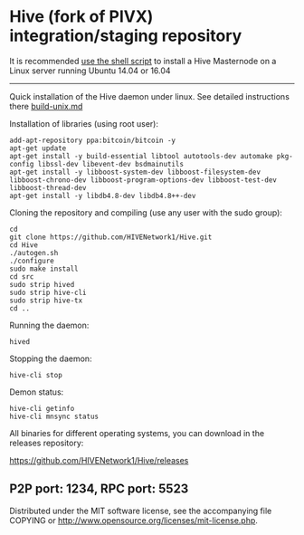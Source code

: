 Hive (fork of PIVX) integration/staging repository
======================================


It is recommended [use the shell script](https://github.com/HIVENetwork1/HIVEinstall) to install a Hive Masternode on a Linux server running Ubuntu 14.04 or 16.04

***

Quick installation of the Hive daemon under linux. See detailed instructions there [build-unix.md](build-unix.md)

Installation of libraries (using root user):

    add-apt-repository ppa:bitcoin/bitcoin -y
    apt-get update
    apt-get install -y build-essential libtool autotools-dev automake pkg-config libssl-dev libevent-dev bsdmainutils
    apt-get install -y libboost-system-dev libboost-filesystem-dev libboost-chrono-dev libboost-program-options-dev libboost-test-dev libboost-thread-dev
    apt-get install -y libdb4.8-dev libdb4.8++-dev

Cloning the repository and compiling (use any user with the sudo group):

    cd
    git clone https://github.com/HIVENetwork1/Hive.git
    cd Hive
    ./autogen.sh
    ./configure
    sudo make install
    cd src
    sudo strip hived
    sudo strip hive-cli
    sudo strip hive-tx
    cd ..

Running the daemon:

    hived 

Stopping the daemon:

    hive-cli stop

Demon status:

    hive-cli getinfo
    hive-cli mnsync status

All binaries for different operating systems, you can download in the releases repository:

https://github.com/HIVENetwork1/Hive/releases

P2P port: 1234, RPC port: 5523
-
Distributed under the MIT software license, see the accompanying file COPYING or http://www.opensource.org/licenses/mit-license.php.
